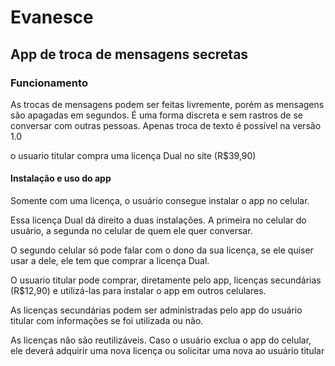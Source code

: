 # Evanesce
## App de troca de mensagens secretas

### Funcionamento
As trocas de mensagens podem ser feitas livremente, porém as mensagens são apagadas em segundos. É uma forma discreta e sem rastros de se conversar com outras pessoas.
Apenas troca de texto é possível na versão 1.0


o usuario titular compra uma licença Dual no site (R$39,90)

#### Instalação e uso do app

Somente com uma licença, o usuário consegue instalar o app no celular.

Essa licença Dual dá direito a duas instalações. A primeira no celular do usuário, a segunda no celular de quem ele quer conversar.

O segundo celular só pode falar com o dono da sua licença, se ele quiser usar a dele, ele tem que comprar a licença Dual.

O usuario titular pode comprar, diretamente pelo app, licenças secundárias (R$12,90) e utilizá-las para instalar o app em outros celulares.

As licenças secundárias podem ser administradas pelo app do usuário titular com informações se foi utilizada ou não.

As licenças não são reutilizáveis. Caso o usuário exclua o app do celular, ele deverá adquirir uma nova licença ou solicitar uma nova ao usuário titular